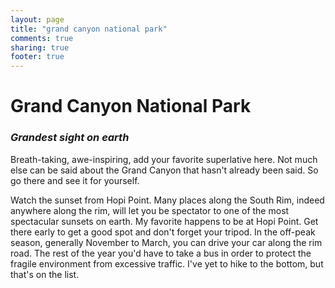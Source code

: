 ```yaml
---
layout: page
title: "grand canyon national park"
comments: true
sharing: true
footer: true
---
```

<h1>Grand Canyon National Park</h1>
<h3><em>Grandest sight on earth</em></h3>
Breath-taking, awe-inspiring, add your favorite superlative here. Not much else can be said about the Grand Canyon that hasn't already been said. So go there and see it for yourself.

Watch the sunset from Hopi Point. Many places along the South Rim, indeed anywhere along the rim, will let you be spectator to one of the most spectacular sunsets on earth. My favorite happens to be at Hopi Point. Get there early to get a good spot and don't forget your tripod. In the off-peak season, generally November to March, you can drive your car along the rim road. The rest of the year you'd have to take a bus in order to protect the fragile environment from excessive traffic. I've yet to hike to the bottom, but that's on the list.

